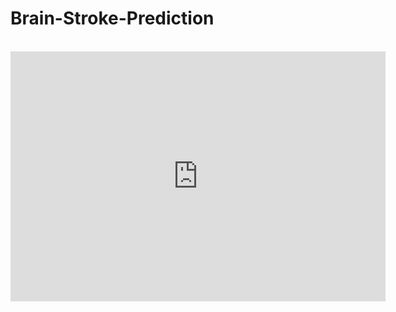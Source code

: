 # Brain-Stroke-Prediction
<BR>
<iframe src="https://drive.google.com/uc?export=view&id=1ojUiCPbW7B7TE6lMU7GhYcLm5hrtZ_Rt" width="600" height="400" frameborder="0">
